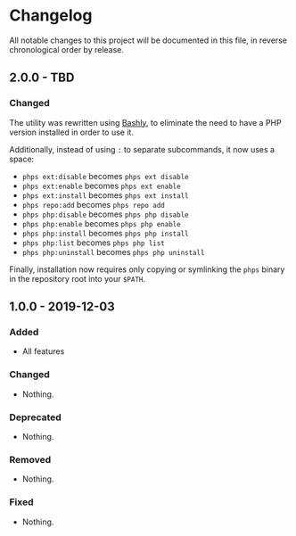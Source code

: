 # Changelog

All notable changes to this project will be documented in this file, in reverse chronological order by release.

## 2.0.0 - TBD

### Changed

The utility was rewritten using [Bashly](https://bashly.dannyb.co/), to eliminate the need to have a PHP version installed in order to use it.

Additionally, instead of using `:` to separate subcommands, it now uses a space:

- `phps ext:disable` becomes `phps ext disable`
- `phps ext:enable` becomes `phps ext enable`
- `phps ext:install` becomes `phps ext install`
- `phps repo:add` becomes `phps repo add`
- `phps php:disable` becomes `phps php disable`
- `phps php:enable` becomes `phps php enable`
- `phps php:install` becomes `phps php install`
- `phps php:list` becomes `phps php list`
- `phps php:uninstall` becomes `phps php uninstall`

Finally, installation now requires only copying or symlinking the `phps` binary in the repository root into your `$PATH`.

## 1.0.0 - 2019-12-03

### Added

- All features

### Changed

- Nothing.

### Deprecated

- Nothing.

### Removed

- Nothing.

### Fixed

- Nothing.


